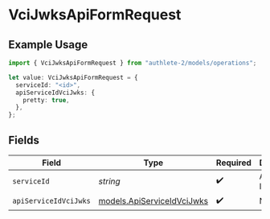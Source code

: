 # VciJwksApiFormRequest

## Example Usage

```typescript
import { VciJwksApiFormRequest } from "authlete-2/models/operations";

let value: VciJwksApiFormRequest = {
  serviceId: "<id>",
  apiServiceIdVciJwks: {
    pretty: true,
  },
};
```

## Fields

| Field                                                             | Type                                                              | Required                                                          | Description                                                       |
| ----------------------------------------------------------------- | ----------------------------------------------------------------- | ----------------------------------------------------------------- | ----------------------------------------------------------------- |
| `serviceId`                                                       | *string*                                                          | :heavy_check_mark:                                                | A service ID.                                                     |
| `apiServiceIdVciJwks`                                             | [models.ApiServiceIdVciJwks](../../models/apiserviceidvcijwks.md) | :heavy_check_mark:                                                | N/A                                                               |